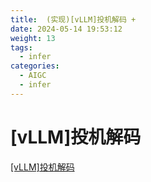 ```yaml
---
title:  (实现)[vLLM]投机解码 +
date: 2024-05-14 19:53:12
weight: 13
tags:
  - infer
categories: 
  - AIGC
  - infer 
---
```


<p></p>
<!-- more -->

# [vLLM]投机解码
[[vLLM]投机解码](https://candied-skunk-1ca.notion.site/vLLM-1f4bfe211084804eb2a4e399bae5a91d?pvs=4)